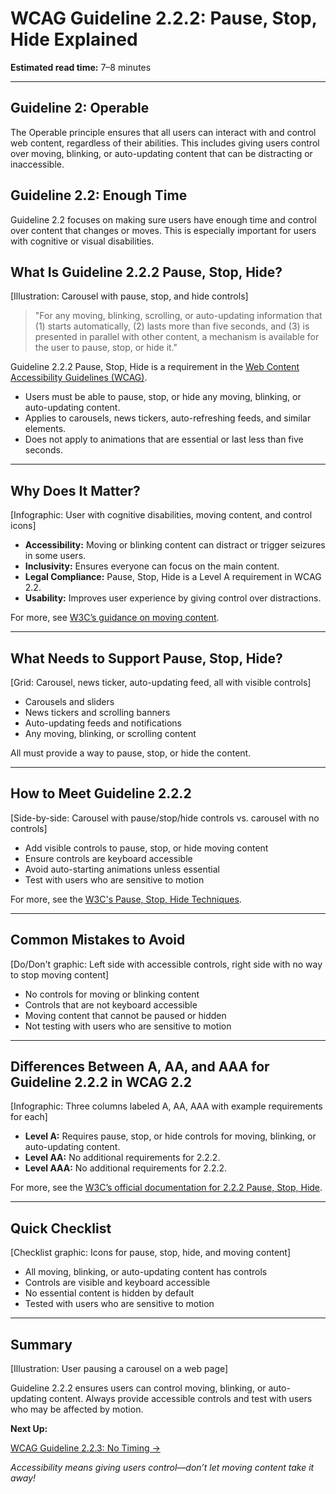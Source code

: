 <!--
title: WCAG Guideline 2.2.2: Pause, Stop, Hide Explained
series: Making the Web Accessible for All
description: A practical guide to WCAG Guideline 2.2.2 (Pause, Stop, Hide)—what it means, why it matters, and how to give users control over moving, blinking, or auto-updating content.
keywords: wcag 2.2.2, pause stop hide, accessibility, web standards, moving content, user control
image: wcag-2-2-2-pause-stop-hide.png
imageAlt: Illustration of a pause button, stop icon, and hide/close icon on moving content
status: draft
-->

# **WCAG Guideline 2.2.2: Pause, Stop, Hide Explained**

**Estimated read time:** 7–8 minutes

---

## **Guideline 2: Operable**

The Operable principle ensures that all users can interact with and control web content, regardless of their abilities. This includes giving users control over moving, blinking, or auto-updating content that can be distracting or inaccessible.

## **Guideline 2.2: Enough Time**

Guideline 2.2 focuses on making sure users have enough time and control over content that changes or moves. This is especially important for users with cognitive or visual disabilities.

## **What Is Guideline 2.2.2 Pause, Stop, Hide?**

[Illustration: Carousel with pause, stop, and hide controls]

> "For any moving, blinking, scrolling, or auto-updating information that (1) starts automatically, (2) lasts more than five seconds, and (3) is presented in parallel with other content, a mechanism is available for the user to pause, stop, or hide it."

Guideline 2.2.2 Pause, Stop, Hide is a requirement in the [Web Content Accessibility Guidelines (WCAG)](https://www.w3.org/WAI/WCAG22/quickref/#pause-stop-hide).

- Users must be able to pause, stop, or hide any moving, blinking, or auto-updating content.
- Applies to carousels, news tickers, auto-refreshing feeds, and similar elements.
- Does not apply to animations that are essential or last less than five seconds.

---

## **Why Does It Matter?**

[Infographic: User with cognitive disabilities, moving content, and control icons]

- **Accessibility:** Moving or blinking content can distract or trigger seizures in some users.
- **Inclusivity:** Ensures everyone can focus on the main content.
- **Legal Compliance:** Pause, Stop, Hide is a Level A requirement in WCAG 2.2.
- **Usability:** Improves user experience by giving control over distractions.

For more, see [W3C’s guidance on moving content](https://www.w3.org/WAI/WCAG22/Understanding/pause-stop-hide.html).

---

## **What Needs to Support Pause, Stop, Hide?**

[Grid: Carousel, news ticker, auto-updating feed, all with visible controls]

- Carousels and sliders
- News tickers and scrolling banners
- Auto-updating feeds and notifications
- Any moving, blinking, or scrolling content

All must provide a way to pause, stop, or hide the content.

---

## **How to Meet Guideline 2.2.2**

[Side-by-side: Carousel with pause/stop/hide controls vs. carousel with no controls]

- Add visible controls to pause, stop, or hide moving content
- Ensure controls are keyboard accessible
- Avoid auto-starting animations unless essential
- Test with users who are sensitive to motion

For more, see the [W3C's Pause, Stop, Hide Techniques](https://www.w3.org/WAI/WCAG22/Techniques/general/G4).

---

## **Common Mistakes to Avoid**

[Do/Don't graphic: Left side with accessible controls, right side with no way to stop moving content]

- No controls for moving or blinking content
- Controls that are not keyboard accessible
- Moving content that cannot be paused or hidden
- Not testing with users who are sensitive to motion

---

## **Differences Between A, AA, and AAA for Guideline 2.2.2 in WCAG 2.2**

[Infographic: Three columns labeled A, AA, AAA with example requirements for each]

- **Level A:** Requires pause, stop, or hide controls for moving, blinking, or auto-updating content.
- **Level AA:** No additional requirements for 2.2.2.
- **Level AAA:** No additional requirements for 2.2.2.

For more, see the [W3C’s official documentation for 2.2.2 Pause, Stop, Hide](https://www.w3.org/WAI/WCAG22/Understanding/pause-stop-hide.html).

---

## **Quick Checklist**

[Checklist graphic: Icons for pause, stop, hide, and moving content]

- All moving, blinking, or auto-updating content has controls
- Controls are visible and keyboard accessible
- No essential content is hidden by default
- Tested with users who are sensitive to motion

---

## **Summary**

[Illustration: User pausing a carousel on a web page]

Guideline 2.2.2 ensures users can control moving, blinking, or auto-updating content. Always provide accessible controls and test with users who may be affected by motion.

**Next Up:**

[WCAG Guideline 2.2.3: No Timing →](WCAG-Guideline-2-2-3-No-Timing-Explained.md)

*Accessibility means giving users control—don’t let moving content take it away!*

